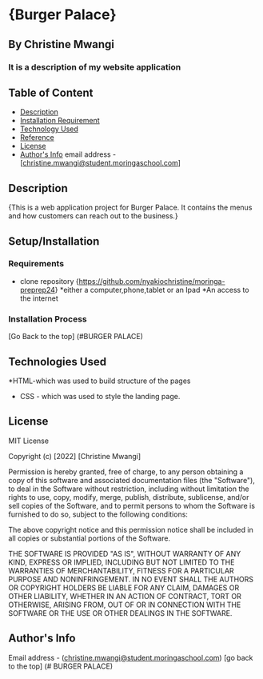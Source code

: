 # {Burger Palace}

## By Christine Mwangi

### It is a description of my website application

## Table of Content

+ [Description](#description)
+ [Installation Requirement](#Installation)
+ [Technology Used](#technology-used)
+ [Reference](#reference)
+ [License](#licence)
+ [Author's Info](#author-info)
email address - [christine.mwangi@student.moringaschool.com]

## Description

{This is a web application project for Burger Palace. It contains the menus and how customers can reach out to the business.}

## Setup/Installation

### Requirements

+ clone repository
{<https://github.com/nyakiochristine/moringa-preprep24>}
*either a computer,phone,tablet or an Ipad
*An access to the internet

### Installation Process

[Go Back to the top]
(#BURGER PALACE)

## Technologies Used

*HTML-which was used to build structure of the pages

+ CSS - which was used to style the landing page.

## License

MIT License

Copyright (c) [2022] [Christine Mwangi]

Permission is hereby granted, free of charge, to any person obtaining a copy
of this software and associated documentation files (the "Software"), to deal
in the Software without restriction, including without limitation the rights
to use, copy, modify, merge, publish, distribute, sublicense, and/or sell
copies of the Software, and to permit persons to whom the Software is
furnished to do so, subject to the following conditions:

The above copyright notice and this permission notice shall be included in all
copies or substantial portions of the Software.

THE SOFTWARE IS PROVIDED "AS IS", WITHOUT WARRANTY OF ANY KIND, EXPRESS OR
IMPLIED, INCLUDING BUT NOT LIMITED TO THE WARRANTIES OF MERCHANTABILITY,
FITNESS FOR A PARTICULAR PURPOSE AND NONINFRINGEMENT. IN NO EVENT SHALL THE
AUTHORS OR COPYRIGHT HOLDERS BE LIABLE FOR ANY CLAIM, DAMAGES OR OTHER
LIABILITY, WHETHER IN AN ACTION OF CONTRACT, TORT OR OTHERWISE, ARISING FROM,
OUT OF OR IN CONNECTION WITH THE SOFTWARE OR THE USE OR OTHER DEALINGS IN THE
SOFTWARE.

## Author's Info

Email address - (christine.mwangi@student.moringaschool.com)
[go back to the top]
(# BURGER PALACE)
